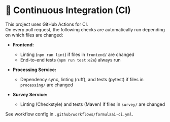 # 🤖 Continuous Integration (CI)

This project uses GitHub Actions for CI.  
On every pull request, the following checks are automatically run depending on which files are changed:

- **Frontend:**  
  - Linting (`npm run lint`) if files in `frontend/` are changed  
  - End-to-end tests (`npm run test:e2e`) always run

- **Processing Service:**  
  - Dependency sync, linting (ruff), and tests (pytest) if files in `processing/` are changed

- **Survey Service:**  
  - Linting (Checkstyle) and tests (Maven) if files in `survey/` are changed

See workflow config in `.github/workflows/formulaai-ci.yml`.
